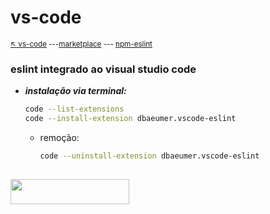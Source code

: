 # vs-code

<sub>[:arrow_upper_left: vs-code](readme.md) ---[marketplace](https://marketplace.visualstudio.com/items?itemName=dbaeumer.vscode-eslint) --- [npm-eslint](../../../npm/padroescodigo/eslint/readme.md)<sub>

### eslint integrado ao visual studio code

- ***instalação via terminal:***
    ```bash
    code --list-extensions
    code --install-extension dbaeumer.vscode-eslint
    ```
    - remoção:
        ```bash
        code --uninstall-extension dbaeumer.vscode-eslint
        ```
<sup></sup>
---
<image src="../../../imgs/ide-vscode-plugin-eslint.png" height="40" width="190"/>